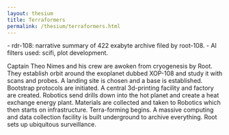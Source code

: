 ```yaml
--- 
layout: thesium 
title: Terraformers 
permalink: /thesium/terraformers.html 
---
```


<div class="quote-heading">
- rdr-108: narrative summary of 422 exabyte archive filed by root-108.  
- AI filters used: scifi, plot development.
</div>

Captain Theo Nimes and his crew are awoken from cryogenesis by Root. They establish
orbit around the exoplanet dubbed XOP-108 and study it with scans and probes. A landing site is
chosen and a base is established. Bootstrap protocols are initiated. A central
3d-printing facility and factory are created. Robotics send drills down into
the hot planet and create a heat exchange energy plant. Materials are collected
and taken to Robotics which then starts on infrastructure. Terra-forming
begins. A massive computing and data collection facility is built underground
to archive everything. Root sets up ubiquitous surveillance.

